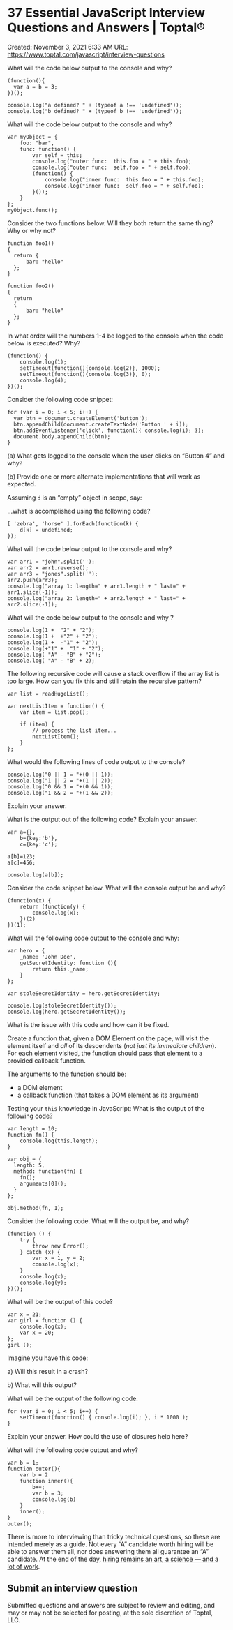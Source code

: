 # 37 Essential JavaScript Interview Questions and Answers | Toptal®

Created: November 3, 2021 6:33 AM
URL: https://www.toptal.com/javascript/interview-questions

What will the code below output to the console and why?

```
(function(){
  var a = b = 3;
})();

console.log("a defined? " + (typeof a !== 'undefined'));
console.log("b defined? " + (typeof b !== 'undefined'));

```

What will the code below output to the console and why?

```
var myObject = {
    foo: "bar",
    func: function() {
        var self = this;
        console.log("outer func:  this.foo = " + this.foo);
        console.log("outer func:  self.foo = " + self.foo);
        (function() {
            console.log("inner func:  this.foo = " + this.foo);
            console.log("inner func:  self.foo = " + self.foo);
        }());
    }
};
myObject.func();

```

Consider the two functions below. Will they both return the same thing? Why or why not?

```
function foo1()
{
  return {
      bar: "hello"
  };
}

function foo2()
{
  return
  {
      bar: "hello"
  };
}

```

In what order will the numbers 1-4 be logged to the console when the code below is executed? Why?

```
(function() {
    console.log(1);
    setTimeout(function(){console.log(2)}, 1000);
    setTimeout(function(){console.log(3)}, 0);
    console.log(4);
})();

```

Consider the following code snippet:

```
for (var i = 0; i < 5; i++) {
  var btn = document.createElement('button');
  btn.appendChild(document.createTextNode('Button ' + i));
  btn.addEventListener('click', function(){ console.log(i); });
  document.body.appendChild(btn);
}

```

(a) What gets logged to the console when the user clicks on “Button 4” and why?

(b) Provide one or more alternate implementations that will work as expected.

Assuming `d` is an “empty” object in scope, say:

…what is accomplished using the following code?

```
[ 'zebra', 'horse' ].forEach(function(k) {
	d[k] = undefined;
});

```

What will the code below output to the console and why?

```
var arr1 = "john".split('');
var arr2 = arr1.reverse();
var arr3 = "jones".split('');
arr2.push(arr3);
console.log("array 1: length=" + arr1.length + " last=" + arr1.slice(-1));
console.log("array 2: length=" + arr2.length + " last=" + arr2.slice(-1));

```

What will the code below output to the console and why ?

```
console.log(1 +  "2" + "2");
console.log(1 +  +"2" + "2");
console.log(1 +  -"1" + "2");
console.log(+"1" +  "1" + "2");
console.log( "A" - "B" + "2");
console.log( "A" - "B" + 2);

```

The following recursive code will cause a stack overflow if the array list is too large. How can you fix this and still retain the recursive pattern?

```
var list = readHugeList();

var nextListItem = function() {
    var item = list.pop();

    if (item) {
        // process the list item...
        nextListItem();
    }
};

```

What would the following lines of code output to the console?

```
console.log("0 || 1 = "+(0 || 1));
console.log("1 || 2 = "+(1 || 2));
console.log("0 && 1 = "+(0 && 1));
console.log("1 && 2 = "+(1 && 2));

```

Explain your answer.

What is the output out of the following code? Explain your answer.

```
var a={},
    b={key:'b'},
    c={key:'c'};

a[b]=123;
a[c]=456;

console.log(a[b]);

```

Consider the code snippet below. What will the console output be and why?

```
(function(x) {
    return (function(y) {
        console.log(x);
    })(2)
})(1);

```

What will the following code output to the console and why:

```
var hero = {
    _name: 'John Doe',
    getSecretIdentity: function (){
        return this._name;
    }
};

var stoleSecretIdentity = hero.getSecretIdentity;

console.log(stoleSecretIdentity());
console.log(hero.getSecretIdentity());

```

What is the issue with this code and how can it be fixed.

Create a function that, given a DOM Element on the page, will visit the element itself and _all_ of its descendents (_not just its immediate children_). For each element visited, the function should pass that element to a provided callback function.

The arguments to the function should be:

- a DOM element
- a callback function (that takes a DOM element as its argument)

Testing your `this` knowledge in JavaScript: What is the output of the following code?

```
var length = 10;
function fn() {
	console.log(this.length);
}

var obj = {
  length: 5,
  method: function(fn) {
    fn();
    arguments[0]();
  }
};

obj.method(fn, 1);

```

Consider the following code. What will the output be, and why?

```
(function () {
    try {
        throw new Error();
    } catch (x) {
        var x = 1, y = 2;
        console.log(x);
    }
    console.log(x);
    console.log(y);
})();

```

What will be the output of this code?

```
var x = 21;
var girl = function () {
    console.log(x);
    var x = 20;
};
girl ();

```

Imagine you have this code:

a) Will this result in a crash?

b) What will this output?

What will be the output of the following code:

```
for (var i = 0; i < 5; i++) {
	setTimeout(function() { console.log(i); }, i * 1000 );
}

```

Explain your answer. How could the use of closures help here?

What will the following code output and why?

```
var b = 1;
function outer(){
   	var b = 2
    function inner(){
        b++;
        var b = 3;
        console.log(b)
    }
    inner();
}
outer();

```

There is more to interviewing than tricky technical questions, so these are intended merely as a guide. Not every “A” candidate worth hiring will be able to answer them all, nor does answering them all guarantee an “A” candidate. At the end of the day, [hiring remains an art, a science — and a lot of work](https://www.toptal.com/freelance/in-search-of-the-elite-few-finding-and-hiring-the-best-developers-in-the-industry).

## Submit an interview question

Submitted questions and answers are subject to review and editing, and may or may not be selected for posting, at the sole discretion of Toptal, LLC.

